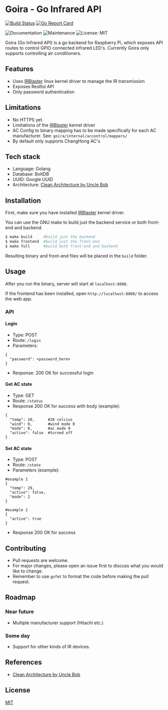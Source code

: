 # Goira - Go Infrared API

[![Build Status](https://travis-ci.com/illuminati1911/goira.svg?branch=master)](https://travis-ci.com/illuminati1911/goira)
[![Go Report Card](https://goreportcard.com/badge/github.com/illuminati1911/goira)](https://goreportcard.com/report/github.com/illuminati1911/goira)

<p>
  <img alt="Documentation" src="https://img.shields.io/badge/documentation-yes-brightgreen.svg" target="_blank" />
  <img alt="Maintenance" src="https://img.shields.io/badge/Maintained%3F-yes-green.svg" target="_blank" />
  <img alt="License: MIT" src="https://img.shields.io/badge/License-MIT-yellow.svg" target="_blank" />
</p>

Goira (Go Infrared API) is a go backend for Raspberry Pi, which exposes API routes to control GPIO connected infrared LED's. Currently Goira only supports controlling air conditioners.


## Features
- Uses [IRBlaster](https://github.com/illuminati1911/IRBlaster) linux kernel driver to manage the IR transmission
- Exposes Restful API
- Only password authentication

## Limitations
- No HTTPS yet.
- Limitations of the [IRBlaster](https://github.com/illuminati1911/IRBlaster) kernel driver
- AC Config to binary mapping has to be made specifically for each AC manufacturer. See: `goira/internal/accontrol/mappers/`
- By default only supports ChangHong AC's
 
## Tech stack
- Language: Golang
- Database: BoltDB
- UUID: Google UUID
- Architecture: [Clean Architecture by Uncle Bob](https://blog.cleancoder.com/uncle-bob/2012/08/13/the-clean-architecture.html)

## Installation
First, make sure you have installed [IRBlaster](https://github.com/illuminati1911/IRBlaster) kernel driver.

You can use the GNU make to build just the backend service or both front-end and backend.
```bash
$ make build     #build just the backend 
$ make frontend  #build just the front-end
$ make full      #build both front-end and backend
```

Resulting binary and front-end files will be placed in the `build` folder.

## Usage
After you run the binary, server will start at `localhost:8080`.

If the frontend has been installed, open `http://localhost:8080/` to access the web app.

### API
#### Login
- Type: POST
- Route: `/login`
- Parameters:
```
{
  "password": <password_here>
}
```
- Response: 200 OK for successful login
#### Get AC state
- Type: GET
- Route: `/status`
- Response 200 OK for success with body (example):
```
{
  "temp": 20,      #20 celcius
  "wind": 0,       #wind mode 0
  "mode": 0,       #ac mode 0
  "active": false  #turned off
}
```
#### Set AC state
- Type: POST
- Route: `/state`
- Parameters (example):
```
#example 1
{
  "temp": 29,
  "active": false,
  "mode": 2
}

#example 2
{
  "active": true
}
```
- Response 200 OK for success

## Contributing
- Pull requests are welcome.
- For major changes, please open an issue first to discuss what you would like to change.
- Remember to use `gofmt` to format the code before making the pull request.

## Roadmap
### Near future
- Multiple manufacturer support (Hitachi etc.)
### Some day
- Support for other kinds of IR devices.

## References
- [Clean Architecture by Uncle Bob](https://blog.cleancoder.com/uncle-bob/2012/08/13/the-clean-architecture.html)
## License
[MIT](https://choosealicense.com/licenses/mit/)
